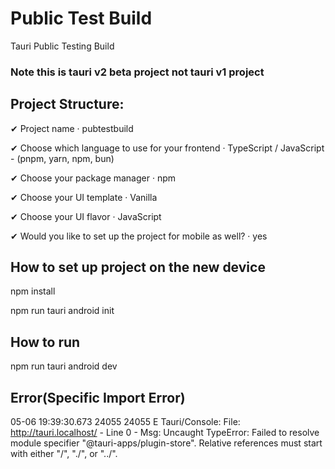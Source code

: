 # Public Test Build
 Tauri Public Testing Build

### Note this is tauri v2 beta project not tauri v1 project

## Project Structure:

✔ Project name · pubtestbuild

✔ Choose which language to use for your frontend · TypeScript / JavaScript - (pnpm, yarn, npm, bun)

✔ Choose your package manager · npm

✔ Choose your UI template · Vanilla

✔ Choose your UI flavor · JavaScript

✔ Would you like to set up the project for mobile as well? · yes

## How to set up project on the new device 

npm install

npm run tauri android init

## How to run 

npm run tauri android dev


## Error(Specific Import Error)

05-06 19:39:30.673 24055 24055 E Tauri/Console: File: http://tauri.localhost/ - Line 0 - Msg: Uncaught TypeError: Failed to resolve module specifier "@tauri-apps/plugin-store". Relative references must start with either "/", "./", or "../".
